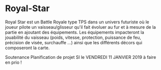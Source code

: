 # Royal-Star
Royal Star est un Battle Royale type TPS dans un univers futuriste où le joueur pilote un vaisseau/glisseur qu'il fait évoluer au fur et à mesure de la partie en ajoutant des équipements. Les équipements impacteront la jouabilité du vaisseau (poids, vitesse, protection, puissance de feu, précision de visée, surchauffe ...) ainsi que les différents décors qui composeront la carte.

Soutenance Planification de  projet SI le VENDREDI 11 JANVIER 2019 à faire en prio !
